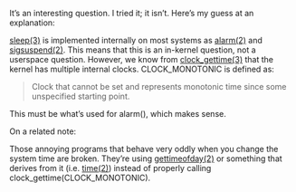 <!--# set var="title" value="Is sleep(3) effected by time changes?" -->
<!--# set var="date" value="February 13, 2006" -->

<!--# include file="include/top.html" -->

It’s an interesting question. I tried it; it isn’t. Here’s my guess at an explanation:

[sleep(3)](http://www.tin.org/bin/man.cgi?section=3&topic=sleep) is implemented internally on most systems as [alarm(2)](http://www.tin.org/bin/man.cgi?section=2&topic=alarm) and [sigsuspend(2)](http://www.tin.org/bin/man.cgi?section=2&topic=sigsuspend). This means that this is an in-kernel question, not a userspace question. However, we know from [clock\_gettime(3)](http://www.tin.org/bin/man.cgi?section=3&topic=clock_gettime) that the kernel has multiple internal clocks. CLOCK\_MONOTONIC is defined as:

> Clock that cannot be set and represents monotonic time since some unspecified starting point.

This must be what’s used for alarm(), which makes sense.

On a related note:

Those annoying programs that behave very oddly when you change the system time are broken. They’re using [gettimeofday(2)](http://www.tin.org/bin/man.cgi?section=2&topic=gettimeofday) or something that derives from it (i.e. [time(2)](http://www.tin.org/bin/man.cgi?section=2&topic=time)) instead of properly calling clock\_gettime(CLOCK\_MONOTONIC).

<!--# include file="include/bottom.html" -->
